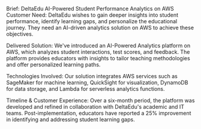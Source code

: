 Brief: DeltaEdu AI-Powered Student Performance Analytics on AWS
Customer Need:
DeltaEdu wishes to gain deeper insights into student performance, identify learning gaps, and personalize the educational journey. They need an AI-driven analytics solution on AWS to achieve these objectives.

Delivered Solution:
We've introduced an AI-Powered Analytics platform on AWS, which analyzes student interactions, test scores, and feedback. The platform provides educators with insights to tailor teaching methodologies and offer personalized learning paths.

Technologies Involved:
Our solution integrates AWS services such as SageMaker for machine learning, QuickSight for visualization, DynamoDB for data storage, and Lambda for serverless analytics functions.

Timeline & Customer Experience:
Over a six-month period, the platform was developed and refined in collaboration with DeltaEdu's academic and IT teams. Post-implementation, educators have reported a 25% improvement in identifying and addressing student learning gaps.